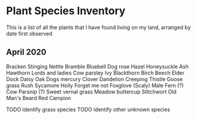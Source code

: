 # Plant Species Inventory

This is a list of all the plants that I have found living on my land, arranged by date first observed

## April 2020

Bracken
Stinging Nettle
Bramble
Bluebell
Dog rose
Hazel
Honeysuckle
Ash
Hawthorn
Lords and ladies
Cow parsley
Ivy
Blackthorn
Birch
Beech
Elder
Dock
Daisy
Oak
Dogs mercury
Clover
Dandelion
Creeping Thistle
Goose grass
Rush
Sycamore
Holly
Forget me not
Foxglove
(Scaly) Male Fern (?)
Cow Parsnip (?)
Sweet vernal grass
Meadow buttercup
Stitchwort
Old Man's Beard
Red Campion

TODO identify grass species
TODO identify other unknown species

